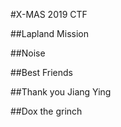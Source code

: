 #X-MAS 2019 CTF

##Lapland Mission

##Noise

##Best Friends

##Thank you Jiang Ying

##Dox the grinch
